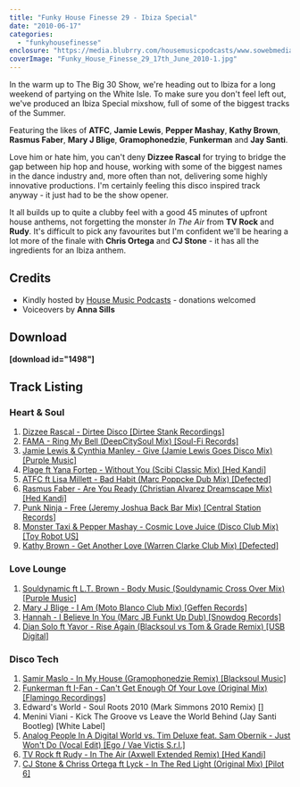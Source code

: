 ```yaml
---
title: "Funky House Finesse 29 - Ibiza Special"
date: "2010-06-17"
categories: 
  - "funkyhousefinesse"
enclosure: "https://media.blubrry.com/housemusicpodcasts/www.sowebmediauk.co.uk/dj-shows/OnePhatDj2/Funky_House_Finesse_29_Ibiza_Special_17th_June_2010_128.mp3 audio/mpeg "
coverImage: "Funky_House_Finesse_29_17th_June_2010-1.jpg"
---
```


In the warm up to The Big 30 Show, we're heading out to Ibiza for a long weekend of partying on the White Isle. To make sure you don't feel left out, we've produced an Ibiza Special mixshow, full of some of the biggest tracks of the Summer.

Featuring the likes of **ATFC**, **Jamie Lewis**, **Pepper Mashay**, **Kathy Brown**, **Rasmus Faber**, **Mary J Blige**, **Gramophonedzie**, **Funkerman** and **Jay Santi**.

Love him or hate him, you can't deny **Dizzee Rascal** for trying to bridge the gap between hip hop and house, working with some of the biggest names in the dance industry and, more often than not, delivering some highly innovative productions. I'm certainly feeling this disco inspired track anyway - it just had to be the show opener.

It all builds up to quite a clubby feel with a good 45 minutes of upfront house anthems, not forgetting the monster _In The Air_ from **TV Rock** and **Rudy**. It's difficult to pick any favourites but I'm confident we'll be hearing a lot more of the finale with **Chris Ortega** and **CJ Stone** - it has all the ingredients for an Ibiza anthem.

## Credits

- Kindly hosted by [House Music Podcasts](https://housemusicpodcasts.co.uk/) - donations welcomed
- Voiceovers by **Anna Sills**

## Download

**\[download id="1498"\]**

## Track Listing

### Heart & Soul

1. [Dizzee Rascal - Dirtee Disco \[Dirtee Stank Recordings\]](www.djdownload.com)
2. [FAMA - Ring My Bell (DeepCitySoul Mix) \[Soul-Fi Records\]](https://www.traxsource.com/index.php?act=show&fc=tpage&cr=titles&cv=57360&referer=onephatdj)
3. [Jamie Lewis & Cynthia Manley - Give (Jamie Lewis Goes Disco Mix) \[Purple Music\]](https://www.traxsource.com/index.php?act=show&fc=tpage&cr=titles&cv=52985&referer=onephatdj)
4. [Plage ft Yana Fortep - Without You (Scibi Classic Mix) \[Hed Kandi\]](https://www.amazon.co.uk/gp/product/B003NM3LXA?ie=UTF8&tag=onephatdj-21&linkCode=as2&camp=1634&creative=19450&creativeASIN=B003NM3LXA)
5. [ATFC ft Lisa Millett - Bad Habit (Marc Poppcke Dub Mix) \[Defected\]](https://onephatdj.trackitdown.net/genre/house/track/2171644.html)
6. [Rasmus Faber - Are You Ready (Christian Alvarez Dreamscape Mix) \[Hed Kandi\]](https://www.amazon.co.uk/gp/product/B003NLUZEE?ie=UTF8&tag=onephatdj-21&linkCode=as2&camp=1634&creative=19450&creativeASIN=B003NLUZEE)
7. [Punk Ninja - Free (Jeremy Joshua Back Bar Mix) \[Central Station Records\]](https://onephatdj.trackitdown.net/genre/house/track/2270935.html)
8. [Monster Taxi & Pepper Mashay - Cosmic Love Juice (Disco Club Mix) \[Toy Robot US\]](https://www.junodownload.com/products/1585081-02.htm)
9. [Kathy Brown - Get Another Love (Warren Clarke Club Mix) \[Defected\]](https://onephatdj.trackitdown.net/genre/house/track/2226754.html)

### Love Lounge

1. [Souldynamic ft L.T. Brown - Body Music (Souldynamic Cross Over Mix) \[Purple Music\]](https://www.traxsource.com/index.php?act=show&fc=tpage&cr=titles&cv=54572&referer=onephatdj)
2. [Mary J Blige - I Am (Moto Blanco Club Mix) \[Geffen Records\]](https://clkuk.tradedoubler.com/click?p=23708&a=1254950&url=http%3A%2F%2Fitunes.apple.com%2Fgb%2Falbum%2Fi-am-moto-blanco-club-remix%2Fid356058580%3Fi%3D356058583%26uo%3D6%26partnerId%3D2003)
3. [Hannah - I Believe In You (Marc JB Funkt Up Dub) \[Snowdog Records\]](https://clkuk.tradedoubler.com/click?p=23708&a=1254950&url=http%3A%2F%2Fitunes.apple.com%2Fgb%2Falbum%2Fi-believe-in-you-sharp-boys%2Fid372581345%3Fi%3D372581351%26uo%3D6%26partnerId%3D2003)
4. [Dian Solo ft Yavor - Rise Again (Blacksoul vs Tom & Grade Remix) \[USB Digital\]](https://onephatdj.trackitdown.net/genre/house/track/2179783.html)

### Disco Tech

1. [Samir Maslo - In My House (Gramophonedzie Remix) \[Blacksoul Music\]](https://www.traxsource.com/index.php?act=show&fc=tpage&cr=titles&cv=54350&referer=onephatdj)
2. [Funkerman ft I-Fan - Can't Get Enough Of Your Love (Original Mix) \[Flamingo Recordings\]](https://clkuk.tradedoubler.com/click?p=23708&a=1254950&url=http%3A%2F%2Fitunes.apple.com%2Fgb%2Falbum%2Fcant-get-enough-your-love%2Fid363111980%3Fi%3D363114114%26uo%3D6%26partnerId%3D2003)
3. Edward's World - Soul Roots 2010 (Mark Simmons 2010 Remix) \[\]
4. Menini Viani - Kick The Groove vs Leave the World Behind (Jay Santi Bootleg) \[White Label\]
5. [Analog People In A Digital World vs. Tim Deluxe feat. Sam Obernik - Just Won't Do (Vocal Edit) \[Ego / Vae Victis S.r.l.\]](https://clkuk.tradedoubler.com/click?p=23708&a=1254950&url=http%3A%2F%2Fitunes.apple.com%2Fgb%2Falbum%2Fjust-wont-do-atfc-warren-clarke%2Fid371147521%3Fi%3D371147874%26uo%3D6%26partnerId%3D2003)
6. [TV Rock ft Rudy - In The Air (Axwell Extended Remix) \[Hed Kandi\]](www.djdownload.com)
7. [CJ Stone & Chriss Ortega ft Lyck - In The Red Light (Original Mix) \[Pilot 6\]](https://www.junodownload.com/products/1573039-02.htm)
